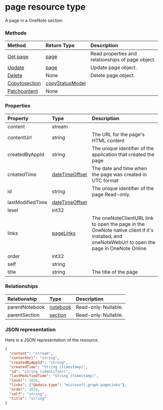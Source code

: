 # page resource type

A page in a OneNote section


### Methods

| Method		   | Return Type	|Description|
|:---------------|:--------|:----------|
|[Get page](../api/page_get.md) | [page](page.md) |Read properties and relationships of page object.|
|[Update](../api/page_update.md) | [page](page.md)	|Update page object. |
|[Delete](../api/page_delete.md) | None |Delete page object. |
|[Copytosection](../api/page_copytosection.md)|[copyStatusModel](copystatusmodel.md)||
|[Patchcontent](../api/page_patchcontent.md)|None||

### Properties
| Property	   | Type	|Description|
|:---------------|:--------|:----------|
|content|stream||
|contentUrl|string|The URL for the page's HTML content|
|createdByAppId|string|The unique identifier of the application that created the page|
|createdTime|[dateTimeOffset](datetimeoffset.md)|The date and time when the page was created in UTC format|
|id|string|The unique identifier of the page Read-only.|
|lastModifiedTime|[dateTimeOffset](datetimeoffset.md)||
|level|int32||
|links|[pageLinks](pagelinks.md)|The oneNoteClientURL link to open the page in the OneNote native client if it's installed, and oneNoteWebUrl to open the page in OneNote Online|
|order|int32||
|self|string||
|title|string|The title of the page|

### Relationships
| Relationship | Type	|Description|
|:---------------|:--------|:----------|
|parentNotebook|[notebook](notebook.md)| Read-only. Nullable.|
|parentSection|[section](section.md)| Read-only. Nullable.|

### JSON representation

Here is a JSON representation of the resource.

<!-- {
  "blockType": "resource",
  "optionalProperties": [

  ],
  "@odata.type": "microsoft.graph.page"
}-->

```json
{
  "content": "stream",
  "contentUrl": "string",
  "createdByAppId": "string",
  "createdTime": "String (timestamp)",
  "id": "string (identifier)",
  "lastModifiedTime": "String (timestamp)",
  "level": 1024,
  "links": {"@odata.type": "microsoft.graph.pageLinks"},
  "order": 1024,
  "self": "string",
  "title": "string"
}

```

<!-- uuid: 8fcb5dbc-d5aa-4681-8e31-b001d5168d79
2015-10-25 14:57:30 UTC -->
<!-- {
  "type": "#page.annotation",
  "description": "page resource",
  "keywords": "",
  "section": "documentation",
  "tocPath": ""
}-->